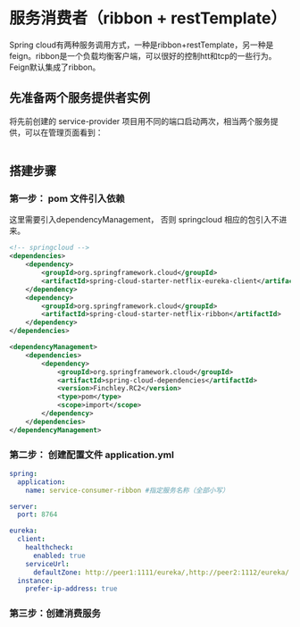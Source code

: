 # 服务消费者（ribbon + restTemplate）

Spring cloud有两种服务调用方式，一种是ribbon+restTemplate，另一种是feign。ribbon是一个负载均衡客户端，可以很好的控制htt和tcp的一些行为。Feign默认集成了ribbon。

## 先准备两个服务提供者实例

将先前创建的 service-provider 项目用不同的端口启动两次，相当两个服务提供，可以在管理页面看到：

![]()

## 搭建步骤

### 第一步： pom 文件引入依赖

这里需要引入dependencyManagement， 否则 springcloud 相应的包引入不进来。

```xml
<!-- springcloud -->
<dependencies>
    <dependency>
        <groupId>org.springframework.cloud</groupId>
        <artifactId>spring-cloud-starter-netflix-eureka-client</artifactId>
    </dependency>
    <dependency>
        <groupId>org.springframework.cloud</groupId>
        <artifactId>spring-cloud-starter-netflix-ribbon</artifactId>
    </dependency>
</dependencies>

<dependencyManagement>
    <dependencies>
        <dependency>
            <groupId>org.springframework.cloud</groupId>
            <artifactId>spring-cloud-dependencies</artifactId>
            <version>Finchley.RC2</version>
            <type>pom</type>
            <scope>import</scope>
        </dependency>
    </dependencies>
</dependencyManagement>
```

### 第二步： 创建配置文件 application.yml

```yaml
spring:
  application:
    name: service-consumer-ribbon #指定服务名称（全部小写）

server:
  port: 8764

eureka:
  client:
    healthcheck:
      enabled: true
    serviceUrl:
      defaultZone: http://peer1:1111/eureka/,http://peer2:1112/eureka/
  instance:
    prefer-ip-address: true
```

### 第三步：创建消费服务

